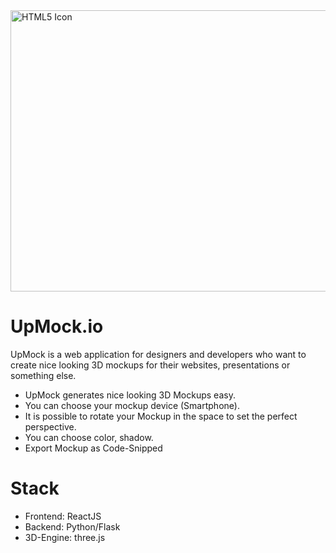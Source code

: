 <img src="upmock_gif.gif" alt="HTML5 Icon" width="800" height="450" style="center">


# UpMock.io
UpMock is a web application for designers and developers who want to create nice looking 3D mockups for their websites, presentations or something else.

* UpMock generates nice looking 3D Mockups easy.
* You can choose your mockup device (Smartphone).
* It is possible to rotate your Mockup in the space to set the perfect perspective.
* You can choose color, shadow.
* Export Mockup as Code-Snipped

# Stack 
- Frontend: ReactJS
- Backend: Python/Flask
- 3D-Engine: three.js



